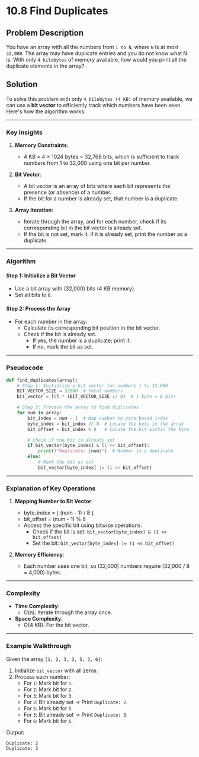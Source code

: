 # 10.8 Find Duplicates

## Problem Description

You have an array with all the numbers from `1 to N`, where `N` is at most `32,000`. The array may have duplicate entries and you do not know what N is. With only `4 kilobytes` of memory available, how would you print all the duplicate elements in the array?

## Solution

To solve this problem with only `4 kilobytes (4 KB)` of memory available, we can use a **bit vector** to efficiently track which numbers have been seen. Here's how the algorithm works:

---

### Key Insights
1. **Memory Constraints**:
   - 4 KB = 4 $\times$ 1024 bytes = 32,768 bits, which is sufficient to track numbers from 1 to 32,000 using one bit per number.

2. **Bit Vector**:
   - A bit vector is an array of bits where each bit represents the presence (or absence) of a number.
   - If the bit for a number is already set, that number is a duplicate.

3. **Array Iteration**:
   - Iterate through the array, and for each number, check if its corresponding bit in the bit vector is already set.
   - If the bit is not set, mark it. If it is already set, print the number as a duplicate.

---

### Algorithm

#### **Step 1: Initialize a Bit Vector**
- Use a bit array with \(32,000\) bits (4 KB memory).
- Set all bits to `0`.

#### **Step 2: Process the Array**
- For each number in the array:
  - Calculate its corresponding bit position in the bit vector.
  - Check if the bit is already set.
    - If yes, the number is a duplicate; print it.
    - If no, mark the bit as set.

---

### Pseudocode

```python
def find_duplicates(array):
    # Step 1: Initialize a bit vector for numbers 1 to 32,000
    BIT_VECTOR_SIZE = 32000  # Total numbers
    bit_vector = [0] * (BIT_VECTOR_SIZE // 8)  # 1 byte = 8 bits

    # Step 2: Process the array to find duplicates
    for num in array:
        bit_index = num - 1  # Map number to zero-based index
        byte_index = bit_index // 8  # Locate the byte in the array
        bit_offset = bit_index % 8   # Locate the bit within the byte

        # Check if the bit is already set
        if bit_vector[byte_index] & (1 << bit_offset):
            print(f"Duplicate: {num}")  # Number is a duplicate
        else:
            # Mark the bit as set
            bit_vector[byte_index] |= (1 << bit_offset)
```

---

### Explanation of Key Operations
1. **Mapping Number to Bit Vector**:
   - byte_index = $\lfloor$ (num - 1) / 8 $\rfloor$
   - bit_offset = (num - 1) $\%$ 8
   - Access the specific bit using bitwise operations:
     - Check if the bit is set: `bit_vector[byte_index] & (1 << bit_offset)`
     - Set the bit: `bit_vector[byte_index] |= (1 << bit_offset)`

2. **Memory Efficiency**:
   - Each number uses one bit, so \(32,000\) numbers require \(32,000 / 8 = 4,000\) bytes.

---

### Complexity
- **Time Complexity**:
  - O(n): Iterate through the array once.
- **Space Complexity**:
  - O(4 KB): For the bit vector.

---

### Example Walkthrough

Given the array `[1, 2, 3, 2, 5, 3, 6]`:
1. Initialize `bit_vector` with all zeros.
2. Process each number:
   - For `1`: Mark bit for `1`.
   - For `2`: Mark bit for `2`.
   - For `3`: Mark bit for `3`.
   - For `2`: Bit already set → Print `Duplicate: 2`.
   - For `5`: Mark bit for `5`.
   - For `3`: Bit already set → Print `Duplicate: 3`.
   - For `6`: Mark bit for `6`.

Output:
```
Duplicate: 2
Duplicate: 3
```
